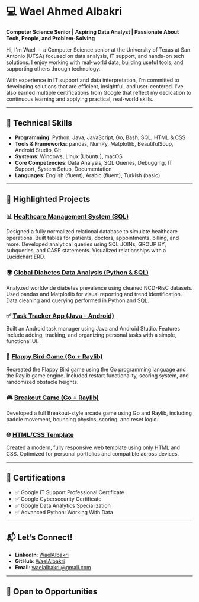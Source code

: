 # 💻 Wael Ahmed Albakri

**Computer Science Senior | Aspiring Data Analyst | Passionate About Tech, People, and Problem-Solving**

Hi, I'm Wael — a Computer Science senior at the University of Texas at San Antonio (UTSA) focused on data analysis, IT support, and hands-on tech solutions. I enjoy working with real-world data, building useful tools, and supporting others through technology.

With experience in IT support and data interpretation, I’m committed to developing solutions that are efficient, insightful, and user-centered. I’ve also earned multiple certifications from Google that reflect my dedication to continuous learning and applying practical, real-world skills.

---

## 🚀 Technical Skills

- **Programming**: Python, Java, JavaScript, Go, Bash, SQL, HTML & CSS  
- **Tools & Frameworks**: pandas, NumPy, Matplotlib, BeautifulSoup, Android Studio, Git  
- **Systems**: Windows, Linux (Ubuntu), macOS  
- **Core Competencies**: Data Analysis, SQL Queries, Debugging, IT Support, System Setup, Documentation  
- **Languages**: English (fluent), Arabic (fluent), Turkish (basic)

---

## 📂 Highlighted Projects

### 📊 [Healthcare Management System (SQL)](https://github.com/WaelAlbakri/Healthcare-Management-System-SQL)  
Designed a fully normalized relational database to simulate healthcare operations. Built tables for patients, doctors, appointments, billing, and more. Developed analytical queries using SQL JOINs, GROUP BY, subqueries, and CASE statements. Visualized relationships with a Lucidchart ERD.

### 🌍 [Global Diabetes Data Analysis (Python & SQL)](https://github.com/WaelAlbakri/Global-Diabetes-Analysis)  
Analyzed worldwide diabetes prevalence using cleaned NCD-RisC datasets. Used pandas and Matplotlib for visual reporting and trend identification. Data cleaning and querying performed in Python and SQL.

### ✅ [Task Tracker App (Java – Android)](https://github.com/WaelAlbakri/TaskTracker)  
Built an Android task manager using Java and Android Studio. Features include adding, tracking, and organizing personal tasks with a simple, functional UI.

### 🧠 [Flappy Bird Game (Go + Raylib)](https://github.com/WaelAlbakri/FlappyBird-with-Go-and-Raylib)  
Recreated the Flappy Bird game using the Go programming language and the Raylib game engine. Included restart functionality, scoring system, and randomized obstacle heights.

### 🎮 [Breakout Game (Go + Raylib)](https://github.com/WaelAlbakri/Breakout-Game)  
Developed a full Breakout-style arcade game using Go and Raylib, including paddle movement, bouncing physics, scoring, and reset logic.

### 🌐 [HTML/CSS Template](https://github.com/WaelAlbakri/HTML-CSS-Design)  
Created a modern, fully responsive web template using only HTML and CSS. Optimized for personal portfolios and compatible across devices.

---

## 📜 Certifications

- ✅ Google IT Support Professional Certificate  
- ✅ Google Cybersecurity Certificate  
- ✅ Google Data Analytics Specialization  
- ✅ Advanced Python: Working With Data

---

## 📬 Let’s Connect!

- **LinkedIn**: [WaelAlbakri](https://www.linkedin.com/in/waelalbakrii/)  
- **GitHub**: [WaelAlbakri](https://github.com/WaelAlbakri)  
- **Email**: waelalbakrii@gmail.com

---

## 🤝 Open to Opportunities
